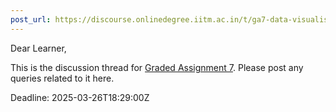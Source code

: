 ```yaml
---
post_url: https://discourse.onlinedegree.iitm.ac.in/t/ga7-data-visualisation-discussion-thread-tds-jan-2025/169888/1
---
```

Dear Learner,

This is the discussion thread for [Graded Assignment 7](https://forms.gle/8AMCa4oQ8JnpzemY7). Please post any queries related to it here.

Deadline: 2025-03-26T18:29:00Z